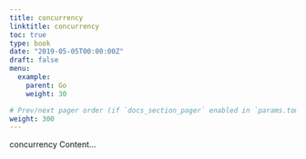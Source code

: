 ```yaml
---
title: concurrency
linktitle: concurrency
toc: true
type: book
date: "2019-05-05T00:00:00Z"
draft: false
menu:
  example:
    parent: Go
    weight: 30

# Prev/next pager order (if `docs_section_pager` enabled in `params.toml`)
weight: 300
---
```


concurrency Content...
